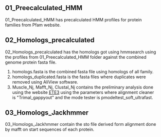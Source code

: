 ## 01_Preecalculated_HMM 
01_Preecalculated_HMM  has precalculated HMM profiles for protein families from Pfam website.

## 02_Homologs_precalculated
02_Homologs_precalculated has the homologs got using hmmsearch using the profiles from 01_Preecalculated_HMM folder against the combined genome protein fasta file.

1. homologs.fasta is the combined fasta file using homologs of all family.
2. homologs_duplicated.fasta is the fasta files where duplicates were removed using AliView software.
3. Muscle_Nj, Mafft_Nj, Clustal_Nj contains the preliminary analysis done using the website [ETE3](https://www.genome.jp/tools-bin/ete) using the parameters where alignment cleaner is "Trimal_gappyout" and the mode tester is pmodeltest_soft_ultrafast.


## 03_Homologs_Jackhmmer

03_Homologs_Jackhmmer contain the sto file derived form alignment done by mafft on start sequences of each protein.
